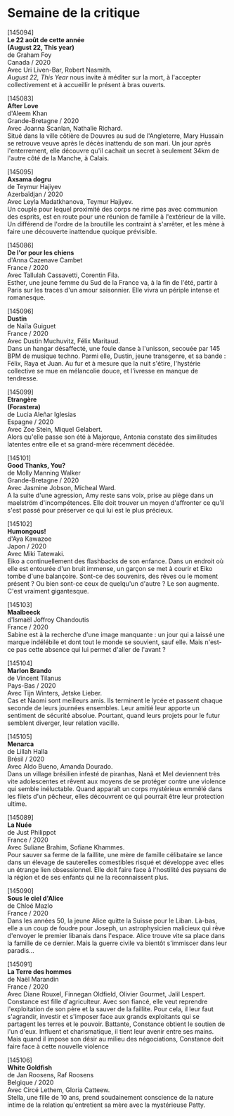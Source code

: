 # Semaine de la critique

[145094]  
**Le 22 août de cette année**  
**(August 22, This year)**  
de Graham Foy  
Canada / 2020  
Avec Uri Liven-Bar, Robert Nasmith.  
_August 22, This Year_ nous invite à méditer sur la mort, à l'accepter collectivement et à accueillir le présent à bras ouverts.

[145083]  
**After Love**  
d'Aleem Khan  
Grande-Bretagne / 2020  
Avec Joanna Scanlan, Nathalie Richard.  
Situé dans la ville côtière de Douvres au sud de l'Angleterre, Mary Hussain se retrouve veuve après le décès inattendu de son mari. Un jour après l'enterrement, elle découvre qu'il cachait un secret à seulement 34km de l'autre côté de la Manche, à Calais.

[145095]  
**Axsama dogru**  
de Teymur Hajiyev  
Azerbaïdjan / 2020  
Avec Leyla Madatkhanova, Teymur Hajiyev.  
Un couple pour lequel proximité des corps ne rime pas avec communion des esprits, est en route pour une réunion de famille à l'extérieur de la ville. Un différend de l'ordre de la broutille les contraint à s'arrêter, et les mène à faire une découverte inattendue quoique prévisible.

[145086]  
**De l'or pour les chiens**  
d'Anna Cazenave Cambet  
France / 2020  
Avec Tallulah Cassavetti, Corentin Fila.  
Esther, une jeune femme du Sud de la France va, à la fin de l'été, partir à Paris sur les traces d'un amour saisonnier. Elle vivra un périple intense et romanesque.

[145096]  
**Dustin**  
de Naïla Guiguet  
France / 2020  
Avec Dustin Muchuvitz, Félix Maritaud.  
Dans un hangar désaffecté, une foule danse à l'unisson, secouée par 145 BPM de musique techno. Parmi elle, Dustin, jeune transgenre, et sa bande : Félix, Raya et Juan. Au fur et à mesure que la nuit s'étire, l'hystérie collective se mue en mélancolie douce, et l'ivresse en manque de tendresse.

[145099]  
**Etrangère**  
**(Forastera)**  
de Lucia Aleñar Iglesias  
Espagne / 2020  
Avec Zoe Stein, Miquel Gelabert.  
Alors qu'elle passe son été à Majorque, Antonia constate des similitudes latentes entre elle et sa grand-mère récemment décédée.

[145101]  
**Good Thanks, You?**  
de Molly Manning Walker  
Grande-Bretagne / 2020  
Avec Jasmine Jobson, Micheal Ward.  
A la suite d'une agression, Amy reste sans voix, prise au piège dans un maelström d'incompétences. Elle doit trouver un moyen d'affronter ce qu'il s'est passé pour préserver ce qui lui est le plus précieux.

[145102]  
**Humongous!**  
d'Aya Kawazoe  
Japon / 2020  
Avec Miki Tatewaki.  
Eiko a continuellement des flashbacks de son enfance. Dans un endroit où elle est entourée d'un bruit immense, un garçon se met à courir et Eiko tombe d'une balançoire. Sont-ce des souvenirs, des rêves ou le moment présent ? Ou bien sont-ce ceux de quelqu'un d'autre ? Le son augmente. C'est vraiment gigantesque.

[145103]  
**Maalbeeck**  
d'Ismaël Joffroy Chandoutis  
France / 2020  
Sabine est à la recherche d'une image manquante : un jour qui a laissé une marque indélébile et dont tout le monde se souvient, sauf elle. Mais n'est-ce pas cette absence qui lui permet d'aller de l'avant ?

[145104]  
**Marlon Brando**  
de Vincent Tilanus  
Pays-Bas / 2020  
Avec Tijn Winters, Jetske Lieber.  
Cas et Naomi sont meilleurs amis. Ils terminent le lycée et passent chaque seconde de leurs journées ensembles. Leur amitié leur apporte un sentiment de sécurité absolue. Pourtant, quand leurs projets pour le futur semblent diverger, leur relation vacille.

[145105]  
**Menarca**  
de Lillah Halla  
Brésil / 2020  
Avec Aldo Bueno, Amanda Dourado.  
Dans un village brésilien infesté de piranhas, Nanã et Mel deviennent très vite adolescentes et rêvent aux moyens de se protéger contre une violence qui semble inéluctable. Quand apparaît un corps mystérieux emmêlé dans les filets d'un pêcheur, elles découvrent ce qui pourrait être leur protection ultime.

[145089]  
**La Nuée**  
de Just Philippot  
France / 2020  
Avec Suliane Brahim, Sofiane Khammes.  
Pour sauver sa ferme de la faillite, une mère de famille célibataire se lance dans un élevage de sauterelles comestibles risqué et développe avec elles un étrange lien obsessionnel. Elle doit faire face à l'hostilité des paysans de la région et de ses enfants qui ne la reconnaissent plus.

[145090]  
**Sous le ciel d'Alice**  
de Chloé Mazlo  
France / 2020  
Dans les années 50, la jeune Alice quitte la Suisse pour le Liban. Là-bas, elle a un coup de foudre pour Joseph, un astrophysicien malicieux qui rêve d'envoyer le premier libanais dans l'espace. Alice trouve vite sa place dans la famille de ce dernier. Mais la guerre civile va bientôt s'immiscer dans leur paradis...

[145091]  
**La Terre des hommes**  
de Naël Marandin  
France / 2020  
Avec Diane Rouxel, Finnegan Oldfield, Olivier Gourmet, Jalil Lespert.  
Constance est fille d'agriculteur. Avec son fiancé, elle veut reprendre l'exploitation de son père et la sauver de la faillite. Pour cela, il leur faut s'agrandir, investir et s'imposer face aux grands exploitants qui se partagent les terres et le pouvoir. Battante, Constance obtient le soutien de l'un d'eux. Influent et charismatique, il tient leur avenir entre ses mains. Mais quand il impose son désir au milieu des négociations, Constance doit faire face à cette nouvelle violence

[145106]  
**White Goldfish**  
de Jan Roosens, Raf Roosens  
Belgique / 2020  
Avec Circé Lethem, Gloria Catteew.  
Stella, une fille de 10 ans, prend soudainement conscience de la nature intime de la relation qu'entretient sa mère avec la mystérieuse Patty.

